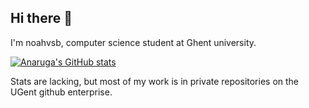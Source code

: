 ## Hi there 👋

I'm noahvsb, computer science student at Ghent university.

[![Anaruga's GitHub stats](https://github-readme-stats.vercel.app/api?username=noahvsb)](https://github.com/anuraghazra/github-readme-stats)

Stats are lacking, but most of my work is in private repositories on the UGent github enterprise.

<!--
**noahvsb/noahvsb** is a ✨ _special_ ✨ repository because its `README.md` (this file) appears on your GitHub profile.

Here are some ideas to get you started:

- 🔭 I’m currently working on ...
- 🌱 I’m currently learning ...
- 👯 I’m looking to collaborate on ...
- 🤔 I’m looking for help with ...
- 💬 Ask me about ...
- 📫 How to reach me: ...
- 😄 Pronouns: ...
- ⚡ Fun fact: ...
-->
